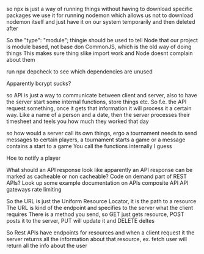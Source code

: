 so npx is just a way of running things without having to download specific packages
we use it for running nodemon which allows us not to download nodemon itself and just have it on our system temporarily and then deleted after

So the "type": "module"; thingie should be used to tell Node that our project is module based, not base don CommonJS, which is the old way of doing things
This makes sure thing slike import work and Node doesnt complain about them

run npx depcheck to see which dependencies are unused


 <!-- while read -r word; do
        grep -qF "$word" package.json || echo "$word"
    done <<< "$ALL_DEPENDENCIES" -->


Apparently bcrypt sucks?

so API is just a way to communicate between client and server, also to have the server start some internal functions, store things etc.
So f.e. the API request something, once it gets that information it will process it a certain way. Like a name of a person and a date, then the server processes their timesheet and teels you how much they worked that day

so how would a server call its own things, ergo a tournament needs to send messages to certain players, a tournament starts a game or a message contains a start to a game
You call the functions internally I guess

Hoe to notify a player

What should an API response look like
apparently an API response can be marked as cacheable or non cacheable?
Code on demand part of REST APIs?
Look up some example documentation on APIs
composite API
API gateways
rate limiting

So the URL is just the Uniform Resource Locator, it is the path to a resource
The URL is kind of the endpoint and specifies to the server what the client requires
There is a method you send, so GET just gets resource, POST posts it to the server, PUT will update it and DELETE deltes

So Rest APIs have endpoints for resources and when a client request it the server returns all the information about that resource, ex. fetch user will return all the info about the user



